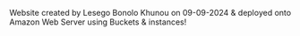Website created by Lesego Bonolo Khunou on 09-09-2024 & deployed onto Amazon Web Server using Buckets & instances! 
